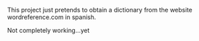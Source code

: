 This project just pretends to obtain a dictionary from the website wordreference.com in spanish.

Not completely working...yet

